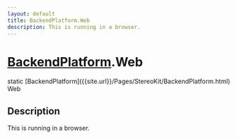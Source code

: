 ```yaml
---
layout: default
title: BackendPlatform.Web
description: This is running in a browser.
---
```

# [BackendPlatform]({{site.url}}/Pages/StereoKit/BackendPlatform.html).Web

<div class='signature' markdown='1'>
static [BackendPlatform]({{site.url}}/Pages/StereoKit/BackendPlatform.html) Web
</div>

## Description
This is running in a browser.

